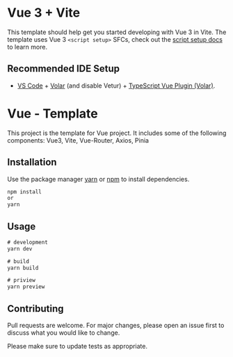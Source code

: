 # Vue 3 + Vite

This template should help get you started developing with Vue 3 in Vite. The template uses Vue 3 `<script setup>` SFCs, check out the [script setup docs](https://v3.vuejs.org/api/sfc-script-setup.html#sfc-script-setup) to learn more.

## Recommended IDE Setup

- [VS Code](https://code.visualstudio.com/) + [Volar](https://marketplace.visualstudio.com/items?itemName=Vue.volar) (and disable Vetur) + [TypeScript Vue Plugin (Volar)](https://marketplace.visualstudio.com/items?itemName=Vue.vscode-typescript-vue-plugin).

# Vue - Template

This project is the template for Vue project. It includes some of the following components: Vue3, Vite, Vue-Router, Axios, Pinia

## Installation

Use the package manager [yarn](https://yarnpkg.com/) or [npm](https://www.npmjs.com/) to install dependencies.

```bash
npm install
or
yarn
```

## Usage

```javascript
# development
yarn dev

# build
yarn build

# priview
yarn preview
```

## Contributing

Pull requests are welcome. For major changes, please open an issue first
to discuss what you would like to change.

Please make sure to update tests as appropriate.
